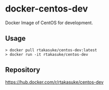 # docker-centos-dev
Docker Image of CentOS for development.

## Usage
```
> docker pull rtakasuke/centos-dev:latest
> docker run -it rtakasuke/centos-dev
```

## Repository
https://hub.docker.com/r/rtakasuke/centos-dev
